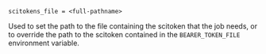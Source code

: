     scitokens_file = <full-pathname>

Used to set the path to the file containing the scitoken that the job
needs, or to override the path to the scitoken contained in the
`BEARER_TOKEN_FILE` environment variable.
